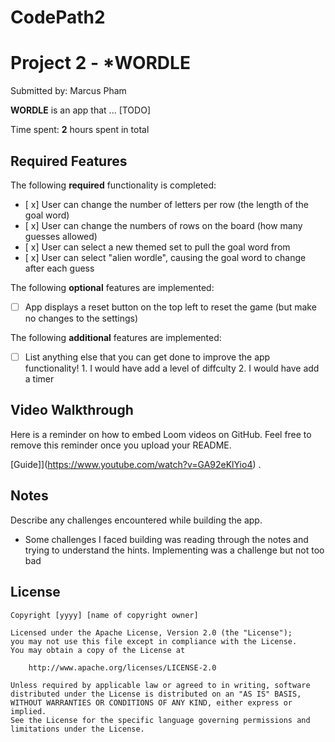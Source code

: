 # CodePath2
# Project 2 - *WORDLE

Submitted by: Marcus Pham

**WORDLE** is an app that ... [TODO] 

Time spent: **2** hours spent in total

## Required Features

The following **required** functionality is completed:

- [ x] User can change the number of letters per row (the length of the goal word)
- [ x] User can change the numbers of rows on the board (how many guesses allowed)
- [ x] User can select a new themed set to pull the goal word from
- [ x] User can select "alien wordle", causing the goal word to change after each guess


The following **optional** features are implemented:

- [ ] App displays a reset button on the top left to reset the game (but make no changes to the settings)

The following **additional** features are implemented:

- [ ] List anything else that you can get done to improve the app functionality!
      1. I would have add a level of diffculty
      2. I would have add a timer

## Video Walkthrough

Here is a reminder on how to embed Loom videos on GitHub. Feel free to remove this reminder once you upload your README. 

[Guide]](https://www.youtube.com/watch?v=GA92eKlYio4) .

## Notes

Describe any challenges encountered while building the app.
- Some challenges I faced building was reading through the notes and trying to understand the hints. Implementing was a challenge but not too bad

## License

    Copyright [yyyy] [name of copyright owner]

    Licensed under the Apache License, Version 2.0 (the "License");
    you may not use this file except in compliance with the License.
    You may obtain a copy of the License at

        http://www.apache.org/licenses/LICENSE-2.0

    Unless required by applicable law or agreed to in writing, software
    distributed under the License is distributed on an "AS IS" BASIS,
    WITHOUT WARRANTIES OR CONDITIONS OF ANY KIND, either express or implied.
    See the License for the specific language governing permissions and
    limitations under the License.

